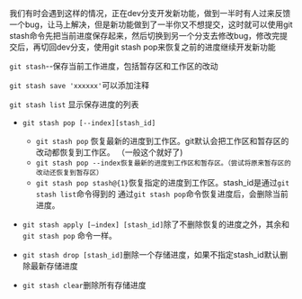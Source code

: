 我们有时会遇到这样的情况，正在dev分支开发新功能，做到一半时有人过来反馈一个bug，让马上解决，但是新功能做到了一半你又不想提交，这时就可以使用git stash命令先把当前进度保存起来，然后切换到另一个分支去修改bug，修改完提交后，再切回dev分支，使用git stash pop来恢复之前的进度继续开发新功能

`git stash`--保存当前工作进度，包括暂存区和工作区的改动

`git stash save 'xxxxxx'`可以添加注释

`git stash list` 显示保存进度的列表

* `git stash pop [--index][stash_id]`

  * `git stash pop` 恢复最新的进度到工作区。git默认会把工作区和暂存区的改动都恢复到工作区。 （一般这个就好了)
  * `git stash pop --index恢复最新的进度到工作区和暂存区。（尝试将原来暂存区的改动还恢复到暂存区）`
  *  `git stash pop stash@{1}`恢复指定的进度到工作区。stash_id是通过`git stash list`命令得到的
    通过`git stash pop`命令恢复进度后，会删除当前进度。 
* `git stash apply [–index] [stash_id]`除了不删除恢复的进度之外，其余和`git stash pop` 命令一样。
* `git stash drop [stash_id]`删除一个存储进度，如果不指定stash_id默认删除最新存储进度
* `git stash clear`删除所有存储进度